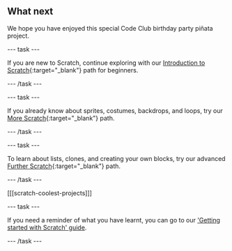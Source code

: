 ## What next

We hope you have enjoyed this special Code Club birthday party piñata project.

--- task ---

If you are new to Scratch, continue exploring with our [Introduction to Scratch](https://projects.raspberrypi.org/en/pathways/scratch-intro){:target="_blank"} path for beginners.

--- /task ---

--- task ---

If you already know about sprites, costumes, backdrops, and loops, try our [More Scratch](https://projects.raspberrypi.org/en/pathways/more-scratch){:target="_blank"} path.

--- /task ---

--- task ---

To learn about lists, clones, and creating your own blocks, try our advanced [Further Scratch](https://projects.raspberrypi.org/en/pathways/further-scratch){:target="_blank"} path. 

--- /task ---

[[[scratch-coolest-projects]]]

--- task ---

If you need a reminder of what you have learnt, you can go to our ['Getting started with Scratch' guide](https://projects.raspberrypi.org/en/projects/getting-started-scratch).

--- /task ---

